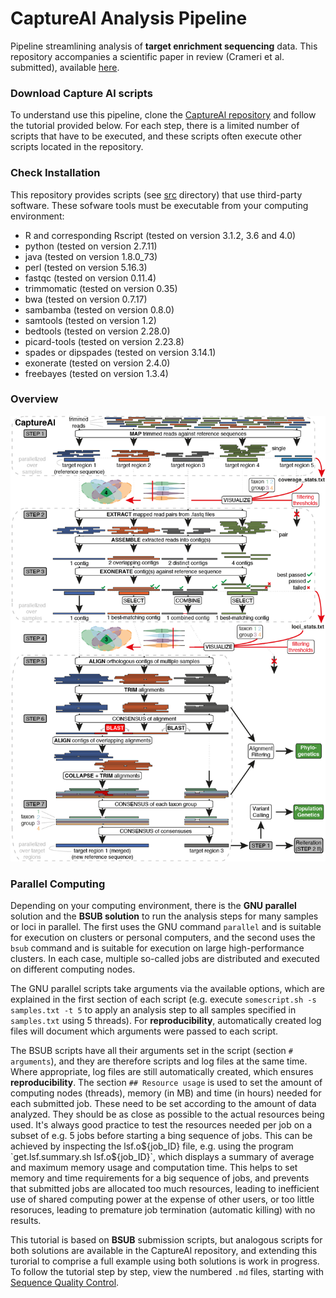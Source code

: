 # CaptureAl Analysis Pipeline
Pipeline streamlining analysis of **target enrichment sequencing** data. This repository accompanies a scientific paper in review (Crameri et al. submitted), available [here](https://www.biorxiv.org/content/10.1101/2021.12.07.471551v1).

### Download Capture Al scripts
To understand use this pipeline, clone the [CaptureAl repository](https://github.com/scrameri/CaptureAl) and follow the tutorial provided below. For each step, there is a limited number of scripts that have to be executed, and these scripts often execute other scripts located in the repository.

### Check Installation
This repository provides scripts (see [src](https://github.com/scrameri/CaptureAl/tree/master/src) directory) that use third-party software. These sofware tools must be executable from your computing environment:
- R and corresponding Rscript (tested on version 3.1.2, 3.6 and 4.0)
- python (tested on version 2.7.11)
- java (tested on version 1.8.0_73)
- perl (tested on version 5.16.3)
- fastqc (tested on version 0.11.4)
- trimmomatic (tested on version 0.35)
- bwa (tested on version 0.7.17)
- sambamba (tested on version 0.8.0)
- samtools (tested on version 1.2)
- bedtools (tested on version 2.28.0)
- picard-tools (tested on version 2.23.8)
- spades or dipspades (tested on version 3.14.1)
- exonerate (tested on version 2.4.0)
- freebayes (tested on version 1.3.4)

### Overview
![CaptureAl.png](https://github.com/scrameri/CaptureAl/blob/main/CaptureAl.png)

### Parallel Computing
Depending on your computing environment, there is the **GNU parallel** solution and the **BSUB solution** to run the analysis steps for many samples or loci in parallel. The first uses the GNU command `parallel` and is suitable for execution on clusters or personal computers, and the second uses the `bsub` command and is suitable for execution on large high-performance clusters. In each case, multiple so-called jobs are distributed and executed on different computing nodes.

The GNU parallel scripts take arguments via the available options, which are explained in the first section of each script (e.g. execute `somescript.sh -s samples.txt -t 5` to apply an analysis step to all samples specified in `samples.txt` using 5 threads). For **reproducibility**, automatically created log files will document which arguments were passed to each script.

The BSUB scripts have all their arguments set in the script (section `# arguments`), and they are therefore scripts and log files at the same time. Where appropriate, log files are still automatically created, which ensures **reproducibility**. The section `## Resource usage` is used to set the amount of computing nodes (threads), memory (in MB) and time (in hours) needed for each submitted job. These need to be set according to the amount of data analyzed. They should be as close as possible to the actual resources being used. It's always good practice to test the resources needed per job on a subset of e.g. 5 jobs before starting a bing sequence of jobs. This can be achieved by inspecting the lsf.o${job_ID} file, e.g. using the program `get.lsf.summary.sh lsf.o${job_ID}`, which displays a summary of average and maximum memory usage and computation time. This helps to set memory and time requirements for a big sequence of jobs, and prevents that submitted jobs are allocated too much resources, leading to inefficient use of shared computing power at the expense of other users, or too little resoruces, leading to premature job termination (automatic killing) with no results.

This tutorial is based on **BSUB** submission scripts, but analogous scripts for both solutions are available in the CaptureAl repository, and extending this turorial to comprise a full example using both solutions is work in progress. To follow the tutorial step by step, view the numbered `.md` files, starting with [Sequence Quality Control](https://github.com/scrameri/CaptureAl/blob/master/Step0.1_Sequence_Quality_Control.md).
